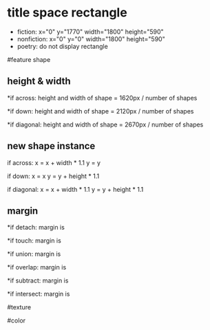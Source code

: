 # title space rectangle
* fiction:    x="0" y="1770" width="1800" height="590"
* nonfiction: x="0" y="0" width="1800" height="590"
* poetry:     do not display rectangle

#feature shape
## height & width
*if across:
height and width of shape = 1620px / number of shapes

*if down:
height and width of shape = 2120px / number of shapes

*if diagonal:
height and width of shape = 2670px / number of shapes

## new shape instance
if across:
  x = x + width * 1.1
  y = y

if down:
  x = x
  y = y + height * 1.1

if diagonal:
  x = x +  width * 1.1
  y = y + height * 1.1


## margin
*if detach:
  margin is 

*if touch:
  margin is 

*if union:
  margin is 

*if overlap:
  margin is 

*if subtract:
  margin is 

*if intersect:
  margin is 
  
  #texture
  
  #color
